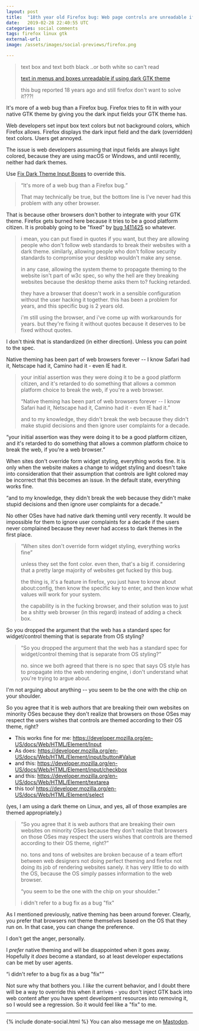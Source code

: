 ```yaml
---
layout: post
title:  "18th year old Firefox bug: Web page controls are unreadable if you use a dark GTK theme"
date:   2019-02-28 22:40:55 UTC
categories: social comments
tags: firefox linux gtk
external-url: 
image: /assets/images/social-previews/firefox.png

---
```


> text box and text both black ..or both white so can't read
>
> [text in menus and boxes unreadable if using dark GTK theme](https://bugzilla.mozilla.org/show_bug.cgi?id=70315)
>
> this bug reported 18 years ago and still firefox don't want to solve it???!

It's more of a web bug than a Firefox bug. Firefox tries to fit in with your native GTK theme by giving you the dark input fields your GTK theme has.

Web developers set input box text colors but not background colors, which Firefox allows. Firefox displays the dark input field and the dark (overridden) text colors. Users get annoyed.

The issue is web developers assuming that input fields are always light colored, because they are using macOS or Windows, and until recently, neither had dark themes.

Use [Fix Dark Theme Input Boxes](https://addons.mozilla.org/en-US/firefox/addon/fix-dark-theme-input-boxes/) to override this.

> <q>It's more of a web bug than a Firefox bug.</q>
>
> That may technically be true, but the bottom line is I've never had this problem with any other browser.

That is because other browsers don't bother to integrate with your GTK theme. Firefox gets burned here because it tries to be a good platform citizen. It is probably going to be "fixed" by [bug 1411425](https://bugzilla.mozilla.org/show_bug.cgi?id=1411425 "[meta] [gtk] [fission] Remove full-native theming for content (Linux NNT)") so whatever.

> i mean, you can put fixed in quotes if you want, but they are allowing people who don't follow web standards to break their websites with a dark theme. similarly, allowing people who don't follow security standards to compromise your desktop wouldn't make any sense.
>
> in any case, allowing the system theme to propagate theming to the website isn't part of w3c spec, so why the hell are they breaking websites because the desktop theme asks them to? fucking retarded.
>
> they have a browser that doesn't work in a sensible configuration without the user hacking it together. this has been a problem for years, and this specific bug is 2 years old.
>
> i'm still using the browser, and i've come up with workarounds for years. but they're fixing it without quotes because it deserves to be fixed without quotes.

I don't think that is standardized (in either direction). Unless you can point to the spec.

Native theming has been part of web browsers forever -- I know Safari had it, Netscape had it, Camino had it - even IE had it.

> your initial assertion was they were doing it to be a good platform citizen, and it's retarded to do something that allows a common platform choice to break the web, if you're a web browser.
>
> <q>Native theming has been part of web browsers forever -- I know Safari had it, Netscape had it, Camino had it - even IE had it.</q>
>
> and to my knowledge, they didn't break the web because they didn't make stupid decisions and then ignore user complaints for a decade.

<q>your initial assertion was they were doing it to be a good platform citizen, and it's retarded to do something that allows a common platform choice to break the web, if you're a web browser.</q>

When sites don't override form widget styling, everything works fine. It is only when the website makes a change to widget styling and doesn't take into consideration that their assumption that controls are light colored may be incorrect that this becomes an issue. In the default state, everything works fine.

<q>and to my knowledge, they didn't break the web because they didn't make stupid decisions and then ignore user complaints for a decade.</q>

No other OSes have had native dark theming until very recently. It would be impossible for them to ignore user complaints for a decade if the users never complained because they never had access to dark themes in the first place.

> <q>When sites don't override form widget styling, everything works fine</q>
>
> unless they set the font color. even then, that's a big if. considering that a pretty large majority of websites get fucked by this bug.
>
> the thing is, it's a feature in firefox, you just have to know about about:config, then know the specific key to enter, and then know what values will work for your system.
>
> the capability is in the fucking browser, and their solution was to just be a shitty web browser (in this regard) instead of adding a check box.

So you dropped the argument that the web has a standard spec for widget/control theming that is separate from OS styling?

> <q>So you dropped the argument that the web has a standard spec for widget/control theming that is separate from OS styling?</q>
>
> no. since we both agreed that there is no spec that says OS style has to propagate into the web rendering engine, i don't understand what you're trying to argue about.

I'm not arguing about anything -- you seem to be the one with the chip on your shoulder.

So you agree that it is web authors that are breaking their own websites on minority OSes because they don't realize that browsers on those OSes may respect the users wishes that controls are themed according to their OS theme, right?

* This works fine for me: <https://developer.mozilla.org/en-US/docs/Web/HTML/Element/Input>
* As does: <https://developer.mozilla.org/en-US/docs/Web/HTML/Element/input/button#Value>
* and this: <https://developer.mozilla.org/en-US/docs/Web/HTML/Element/input/checkbox>
* and this: <https://developer.mozilla.org/en-US/docs/Web/HTML/Element/textarea>
* this too! <https://developer.mozilla.org/en-US/docs/Web/HTML/Element/select>

(yes, I am using a dark theme on Linux, and yes, all of those examples are themed appropriately.)

> <q>So you agree that it is web authors that are breaking their own websites on minority OSes because they don't realize that browsers on those OSes may respect the users wishes that controls are themed according to their OS theme, right?</q>
>
> no. tons and tons of websites are broken because of a team effort between web designers not doing perfect theming and firefox not doing its job of rendering websites sanely. it has very little to do with the OS, because the OS simply passes information to the web browser.
>
> <q>you seem to be the one with the chip on your shoulder.</q>
>
> i didn't refer to a bug fix as a bug "fix"

As I mentioned previously, native theming has been around forever. Clearly, you prefer that browsers not theme themselves based on the OS that they run on. In that case, you can change the preference.

I don't get the anger, personally.

I *prefer* native theming and will be disappointed when it goes away. Hopefully it *does* become a standard, so at least developer expectations can be met by user agents.

<q>i didn't refer to a bug fix as a bug "fix"</q>

Not sure why that bothers you. I *like* the current behavior, and I doubt there will be a way to override this when it arrives - you don't inject GTK back into web content after you have spent development resources into removing it, so I would see a regression. So it would feel like a "fix" to me.

---

{% include donate-social.html %} You can also message me on [Mastodon](https://mastodon.social/@yoasif).